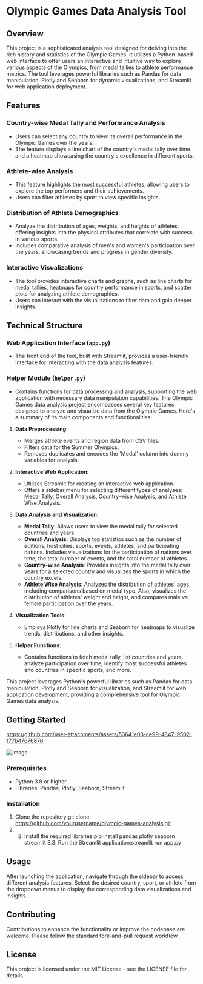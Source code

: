 # Olympic Games Data Analysis Tool

## Overview
This project is a sophisticated analysis tool designed for delving into the rich history and statistics of the Olympic Games. It utilizes a Python-based web interface to offer users an interactive and intuitive way to explore various aspects of the Olympics, from medal tallies to athlete performance metrics. The tool leverages powerful libraries such as Pandas for data manipulation, Plotly and Seaborn for dynamic visualizations, and Streamlit for web application deployment.

## Features

### Country-wise Medal Tally and Performance Analysis
- Users can select any country to view its overall performance in the Olympic Games over the years.
- The feature displays a line chart of the country's medal tally over time and a heatmap showcasing the country's excellence in different sports.

### Athlete-wise Analysis
- This feature highlights the most successful athletes, allowing users to explore the top performers and their achievements.
- Users can filter athletes by sport to view specific insights.

### Distribution of Athlete Demographics
- Analyze the distribution of ages, weights, and heights of athletes, offering insights into the physical attributes that correlate with success in various sports.
- Includes comparative analysis of men's and women's participation over the years, showcasing trends and progress in gender diversity.

### Interactive Visualizations
- The tool provides interactive charts and graphs, such as line charts for medal tallies, heatmaps for country performance in sports, and scatter plots for analyzing athlete demographics.
- Users can interact with the visualizations to filter data and gain deeper insights.

## Technical Structure

### Web Application Interface (`app.py`)
- The front end of the tool, built with Streamlit, provides a user-friendly interface for interacting with the data analysis features.

### Helper Module (`helper.py`)
- Contains functions for data processing and analysis, supporting the web application with necessary data manipulation capabilities.
The Olympic Games data analysis project encompasses several key features designed to analyze and visualize data from the Olympic Games. Here's a summary of its main components and functionalities:

1. **Data Preprocessing**:
   - Merges athlete events and region data from CSV files.
   - Filters data for the Summer Olympics.
   - Removes duplicates and encodes the 'Medal' column into dummy variables for analysis.

2. **Interactive Web Application**:
   - Utilizes Streamlit for creating an interactive web application.
   - Offers a sidebar menu for selecting different types of analyses: Medal Tally, Overall Analysis, Country-wise Analysis, and Athlete Wise Analysis.

3. **Data Analysis and Visualization**:
   - **Medal Tally**: Allows users to view the medal tally for selected countries and years.
   - **Overall Analysis**: Displays top statistics such as the number of editions, host cities, sports, events, athletes, and participating nations. Includes visualizations for the participation of nations over time, the total number of events, and the total number of athletes.
   - **Country-wise Analysis**: Provides insights into the medal tally over years for a selected country and visualizes the sports in which the country excels.
   - **Athlete Wise Analysis**: Analyzes the distribution of athletes' ages, including comparisons based on medal type. Also, visualizes the distribution of athletes' weight and height, and compares male vs. female participation over the years.

4. **Visualization Tools**:
   - Employs Plotly for line charts and Seaborn for heatmaps to visualize trends, distributions, and other insights.

5. **Helper Functions**:
   - Contains functions to fetch medal tally, list countries and years, analyze participation over time, identify most successful athletes and countries in specific sports, and more.

This project leverages Python's powerful libraries such as Pandas for data manipulation, Plotly and Seaborn for visualization, and Streamlit for web application development, providing a comprehensive tool for Olympic Games data analysis.
## Getting Started


https://github.com/user-attachments/assets/53641e03-ce99-4847-9502-177b47676876

![image](https://github.com/user-attachments/assets/171ab5d2-e04d-4297-ba5b-e4da6c8c07b0)

### Prerequisites
- Python 3.8 or higher
- Libraries: Pandas, Plotly, Seaborn, Streamlit

### Installation
1. Clone the repository:git clone https://github.com/yourusername/olympic-games-analysis.git
2. 2. Install the required libraries:pip install pandas plotly seaborn streamlit
   3.3. Run the Streamlit application:streamlit run app.py
## Usage
After launching the application, navigate through the sidebar to access different analysis features. Select the desired country, sport, or athlete from the dropdown menus to display the corresponding data visualizations and insights.

## Contributing
Contributions to enhance the functionality or improve the codebase are welcome. Please follow the standard fork-and-pull request workflow.

## License
This project is licensed under the MIT License - see the LICENSE file for details.
